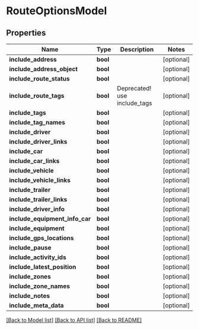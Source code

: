 # RouteOptionsModel

## Properties
Name | Type | Description | Notes
------------ | ------------- | ------------- | -------------
**include_address** | **bool** |  | [optional] 
**include_address_object** | **bool** |  | [optional] 
**include_route_status** | **bool** |  | [optional] 
**include_route_tags** | **bool** | Deprecated! use include_tags | [optional] 
**include_tags** | **bool** |  | [optional] 
**include_tag_names** | **bool** |  | [optional] 
**include_driver** | **bool** |  | [optional] 
**include_driver_links** | **bool** |  | [optional] 
**include_car** | **bool** |  | [optional] 
**include_car_links** | **bool** |  | [optional] 
**include_vehicle** | **bool** |  | [optional] 
**include_vehicle_links** | **bool** |  | [optional] 
**include_trailer** | **bool** |  | [optional] 
**include_trailer_links** | **bool** |  | [optional] 
**include_driver_info** | **bool** |  | [optional] 
**include_equipment_info_car** | **bool** |  | [optional] 
**include_equipment** | **bool** |  | [optional] 
**include_gps_locations** | **bool** |  | [optional] 
**include_pause** | **bool** |  | [optional] 
**include_activity_ids** | **bool** |  | [optional] 
**include_latest_position** | **bool** |  | [optional] 
**include_zones** | **bool** |  | [optional] 
**include_zone_names** | **bool** |  | [optional] 
**include_notes** | **bool** |  | [optional] 
**include_meta_data** | **bool** |  | [optional] 

[[Back to Model list]](../README.md#documentation-for-models) [[Back to API list]](../README.md#documentation-for-api-endpoints) [[Back to README]](../README.md)



